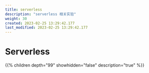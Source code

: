 ```yaml
---
title: serverless
description: "serverless 相关实验"
weight: 30
created: 2023-02-25 13:29:42.177
last_modified: 2023-02-25 13:29:42.177
---
```

# Serverless 

{{% children depth="99" showhidden="false" description="true" %}}



